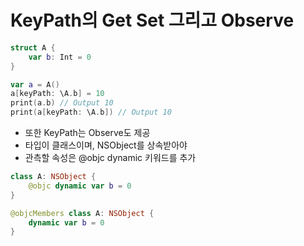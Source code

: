 # KeyPath의 Get Set 그리고 Observe

```swift
struct A {
	var b: Int = 0
}

var a = A()
a[keyPath: \A.b] = 10
print(a.b) // Output 10
print(a[keyPath: \A.b]) // Output 10
```

- 또한 KeyPath는 Observe도 제공
- 타입이 클래스이며, NSObject를 상속받아야
- 관측할 속성은 @objc dynamic 키워드를 추가

```swift
class A: NSObject {
    @objc dynamic var b = 0
}

@objcMembers class A: NSObject {
    dynamic var b = 0
}
```